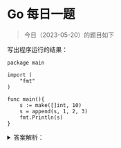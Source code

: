 # Go 每日一题

> 今日（2023-05-20）的题目如下

写出程序运行的结果：

```golang
package main

import (
    "fmt"
)

func main(){
    s := make([]int, 10)
    s = append(s, 1, 2, 3)
    fmt.Println(s)
}
```

<details>
<summary>答案解析：</summary>
<div>

#### 结果

```golang
[0 0 0 0 0 0 0 0 0 0 1 2 3]
```

#### 考点

切片追加, make 初始化均为 0


</div>
</details>
